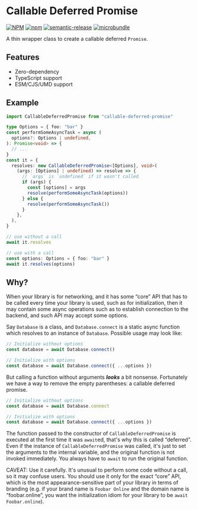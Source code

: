# Callable Deferred Promise

[![NPM](https://img.shields.io/npm/l/callable-deferred-promise)](LICENSE)
[![npm](https://img.shields.io/npm/v/callable-deferred-promise)](https://www.npmjs.com/package/callable-deferred-promise)
[![semantic-release](https://img.shields.io/badge/%20%20%F0%9F%93%A6%F0%9F%9A%80-semantic--release-e10079.svg)](https://github.com/semantic-release/semantic-release)
[![microbundle](https://img.shields.io/badge/-📦%20microbundle-%23e3e7ea)](https://github.com/developit/microbundle)

A thin wrapper class to create a callable deferred `Promise`.

## Features

- Zero-dependency
- TypeScript support
- ESM/CJS/UMD support

## Example

```ts
import CallableDeferredPromise from "callable-deferred-promise"

type Options = { foo: "bar" }
const performSomeAsyncTask = async (
  options?: Options | undefined,
): Promise<void> => {
  // ...
}
const it = {
  resolves: new CallableDeferredPromise<[Options], void>(
    (args: [Options] | undefined) => resolve => {
      // `args` is `undefined` if it wasn't called
      if (args) {
        const [options] = args
        resolve(performSomeAsyncTask(options))
      } else {
        resolve(performSomeAsyncTask())
      }
    },
  ),
}

// use without a call
await it.resolves

// use with a call
const options: Options = { foo: "bar" }
await it.resolves(options)
```

## Why?

When your library is for networking, and it has some “core” API that has to be called every time your library is used, such as for initialization, then it may contain some async operations such as to establish connection to the backend, and such API may accept some options.

Say `Database` is a class, and `Database.connect` is a static async function which resolves to an instance of `Database`. Possible usage may look like:

```ts
// Initialize without options
const database = await Database.connect()

// Initialize with options
const database = await Database.connect({ ...options })
```

But calling a function without arguments **_looks_** a bit nonsense. Fortunately we have a way to remove the empty parentheses: a callable deferred promise.

```ts
// Initialize without options
const database = await Database.connect

// Initialize with options
const database = await Database.connect({ ...options })
```

The function passed to the constructor of `CallableDeferredPromise` is executed at the first time it was `await`ed, that's why this is called “deferred”. Even if the instance of `CallableDeferredPromise` was called, it's just to set the arguments to the internal variable, and the original function is not invoked immediately. You always have to `await` to run the original function.

CAVEAT: Use it carefully. It's unusual to perform some code without a call, so it may confuse users. You should use it only for the exact “core” API, which is the most appearance-sensitive part of your library in terms of branding (e.g. if your brand name is `Foobar Online` and the domain name is “foobar.online”, you want the initialization idiom for your library to be `await Foobar.online`).